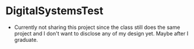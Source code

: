# DigitalSystemsTest
- Currently not sharing this project since the class still does the same project and I don't want to disclose any of my design yet. Maybe after I graduate.
